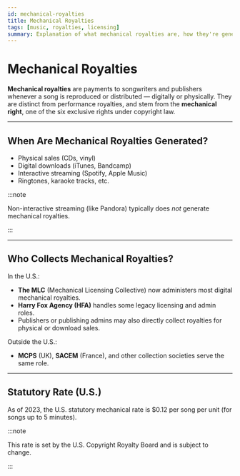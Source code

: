 ```yaml
---
id: mechanical-royalties
title: Mechanical Royalties
tags: [music, royalties, licensing]
summary: Explanation of what mechanical royalties are, how they're generated, and who collects them.
---
```


# Mechanical Royalties

**Mechanical royalties** are payments to songwriters and publishers whenever a song is reproduced or distributed — digitally or physically. They are distinct from performance royalties, and stem from the **mechanical right**, one of the six exclusive rights under copyright law.

---

## When Are Mechanical Royalties Generated?

- Physical sales (CDs, vinyl)
- Digital downloads (iTunes, Bandcamp)
- Interactive streaming (Spotify, Apple Music)
- Ringtones, karaoke tracks, etc.

:::note

Non-interactive streaming (like Pandora) typically does *not* generate mechanical royalties.

:::

---

## Who Collects Mechanical Royalties?

In the U.S.:

- **The MLC** (Mechanical Licensing Collective) now administers most digital mechanical royalties.
- **Harry Fox Agency (HFA)** handles some legacy licensing and admin roles.
- Publishers or publishing admins may also directly collect royalties for physical or download sales.

Outside the U.S.:

- **MCPS** (UK), **SACEM** (France), and other collection societies serve the same role.

---

## Statutory Rate (U.S.)

As of 2023, the U.S. statutory mechanical rate is $0.12 per song per unit (for songs up to 5 minutes).

:::note

This rate is set by the U.S. Copyright Royalty Board and is subject to change.

:::